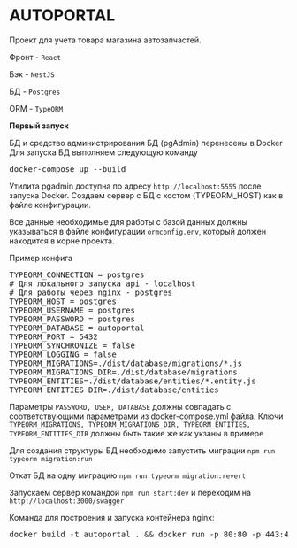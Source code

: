 <h1>AUTOPORTAL</h1>

Проект для учета товара магазина автозапчастей.

Фронт - `React`

Бэк - `NestJS`

БД - `Postgres`

ORM - `TypeORM`


**Первый запуск**

БД и средство администрирования БД (pgAdmin) перенесены в Docker
Для запуска БД выполняем следующую команду
<pre>docker-compose up --build</pre>

Утилита pgadmin доступна по адресу `http://localhost:5555` после запуска Docker.
Создаем сервер с БД с хостом (TYPEORM_HOST) как в файле конфигурации.

Все данные необходимые для работы с базой данных должны
указываться в файле конфигурации `ormconfig.env`, который должен находится в
корне проекта.

Пример конфига

<pre>
TYPEORM_CONNECTION = postgres
# Для локального запуска api - localhost
# Для работы через nginx - postgres
TYPEORM_HOST = postgres 
TYPEORM_USERNAME = postgres
TYPEORM_PASSWORD = postgres
TYPEORM_DATABASE = autoportal
TYPEORM_PORT = 5432
TYPEORM_SYNCHRONIZE = false
TYPEORM_LOGGING = false
TYPEORM_MIGRATIONS=./dist/database/migrations/*.js
TYPEORM_MIGRATIONS_DIR=./dist/database/migrations
TYPEORM_ENTITIES=./dist/database/entities/*.entity.js
TYPEORM_ENTITIES_DIR=./dist/database/entities
</pre>

Параметры `PASSWORD, USER, DATABASE` должны совпадать с соответствующими параметрами из
docker-compose.yml файла.
Ключи `TYPEORM_MIGRATIONS, TYPEORM_MIGRATIONS_DIR, TYPEORM_ENTITIES, TYPEORM_ENTITIES_DIR`
должны быть такие же как укзаны в примере

Для создания структуры БД необходимо запустить миграции
`npm run typeorm migration:run`

Откат БД на одну миграцию
`npm run typeorm migration:revert`

Запускаем сервер командой `npm run start:dev` 
и переходим на `http://localhost:3000/swagger`

Команда для построения и запуска контейнера nginx:
<pre>
docker build -t autoportal . && docker run -p 80:80 -p 443:443 -v "pwd":/www/ --name nginx-nest-react autoportal
</pre>



